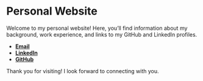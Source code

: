 # Personal Website

Welcome to my personal website! Here, you’ll find information about my background, work experience, and links to my GitHub and LinkedIn profiles.

- [**Email**](roseak.lin@gmail.com)
- [**LinkedIn**](https://www.linkedin.com/in/roseak-lin)
- [**GitHub**](https://github.com/Roseak-lin)

Thank you for visiting! I look forward to connecting with you.